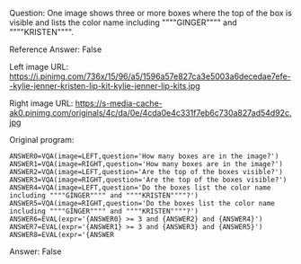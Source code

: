 Question: One image shows three or more boxes where the top of the box is visible and lists the color name including """"GINGER"""" and """"KRISTEN"""".

Reference Answer: False

Left image URL: https://i.pinimg.com/736x/15/96/a5/1596a57e827ca3e5003a6decedae7efe--kylie-jenner-kristen-lip-kit-kylie-jenner-lip-kits.jpg

Right image URL: https://s-media-cache-ak0.pinimg.com/originals/4c/da/0e/4cda0e4c331f7eb6c730a827ad54d92c.jpg

Original program:

```
ANSWER0=VQA(image=LEFT,question='How many boxes are in the image?')
ANSWER1=VQA(image=RIGHT,question='How many boxes are in the image?')
ANSWER2=VQA(image=LEFT,question='Are the top of the boxes visible?')
ANSWER3=VQA(image=RIGHT,question='Are the top of the boxes visible?')
ANSWER4=VQA(image=LEFT,question='Do the boxes list the color name including """"GINGER"""" and """"KRISTEN""""?')
ANSWER5=VQA(image=RIGHT,question='Do the boxes list the color name including """"GINGER"""" and """"KRISTEN""""?')
ANSWER6=EVAL(expr='{ANSWER0} >= 3 and {ANSWER2} and {ANSWER4}')
ANSWER7=EVAL(expr='{ANSWER1} >= 3 and {ANSWER3} and {ANSWER5}')
ANSWER8=EVAL(expr='{ANSWER
```
Answer: False

